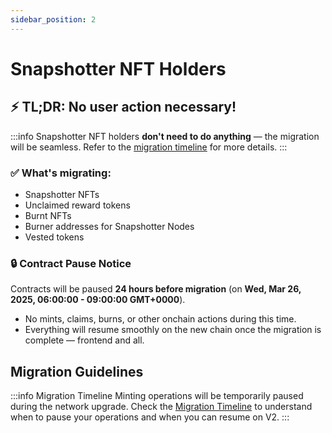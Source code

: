 ```yaml
---  
sidebar_position: 2
---  
```


# Snapshotter NFT Holders

## ⚡️ TL;DR: No user action necessary! 
:::info
Snapshotter NFT holders **don't need to do anything** — the migration will be seamless. Refer to the [migration timeline](/docs/chain-migration/migration-timeline.md) for more details.
:::

### ✅ What's migrating:  
- Snapshotter NFTs  
- Unclaimed reward tokens  
- Burnt NFTs  
- Burner addresses for Snapshotter Nodes
- Vested tokens

### 🔒 Contract Pause Notice  
Contracts will be paused **24 hours before migration** (on **Wed, Mar 26, 2025, 06:00:00 - 09:00:00 GMT+0000**).  
- No mints, claims, burns, or other onchain actions during this time.  
- Everything will resume smoothly on the new chain once the migration is complete — frontend and all.  

## Migration Guidelines

:::info Migration Timeline
Minting operations will be temporarily paused during the network upgrade. Check the [Migration Timeline](/docs/chain-migration/migration-timeline) to understand when to pause your operations and when you can resume on V2.
:::  